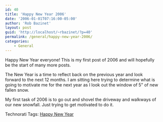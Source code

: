 ```yaml
---
id: 40
title: 'Happy New Year 2006'
date: '2006-01-01T07:16:00-05:00'
author: 'Rob Bazinet'
layout: post
guid: 'http://localhost/~rbazinet/?p=40'
permalink: /general/happy-new-year-2006/
categories:
    - General
---
```


Happy New Year everyone! This is my first post of 2006 and will hopefully be the start of many more posts.

The New Year is a time to reflect back on the previous year and look forward to the next 12 months. I am sitting here trying to determine what is going to motivate me for the next year as I look out the window of 5" of new fallen snow.

My first task of 2006 is to go out and shovel the driveway and walkways of our new snowfall. Just trying to get motivated to do it.

Technorati Tags: [Happy New Year](<http://technorati.com/tag/Happy New Year>)